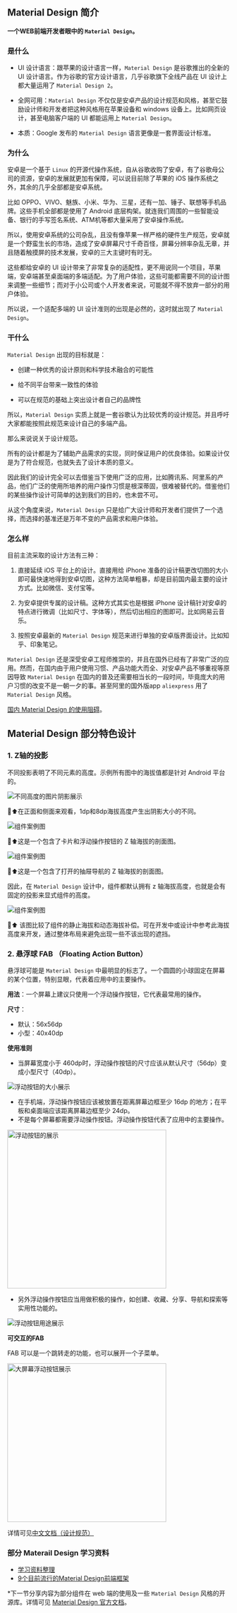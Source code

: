 ## Material Design 简介

**一个WEB前端开发者眼中的 `Material Design`。**

### 是什么

- UI 设计语言：跟苹果的设计语言一样，`Material Design` 是谷歌推出的全新的 UI 设计语言。作为谷歌的官方设计语言，几乎谷歌旗下全线产品在 UI 设计上都大量运用了 `Material Design 2`。

- 全网可用：`Material Design` 不仅仅是安卓产品的设计规范和风格，甚至它鼓励设计师和开发者把这种风格用在苹果设备和 windows 设备上。比如网页设计，甚至电脑客户端的 UI 都能运用上 `Material Design`。

- 本质：Google 发布的 `Material Design` 语言更像是一套界面设计标准。

### 为什么

安卓是一个基于 `Linux` 的开源代操作系统，自从谷歌收购了安卓，有了谷歌母公司的资源，安卓的发展就更加有保障，可以说目前除了苹果的 iOS 操作系统之外，其余的几乎全部都是安卓系统。

比如 OPPO、VIVO、魅族、小米、华为、三星，还有一加、锤子、联想等手机品牌。这些手机全部都是使用了 Android 底层构架。就连我们周围的一些智能设备、银行的手写签名系统、ATM机等都大量采用了安卓操作系统。

所以，使用安卓系统的公司杂乱，且没有像苹果一样严格的硬件生产规范，安卓就是一个野蛮生长的市场，造成了安卓屏幕尺寸千奇百怪，屏幕分辨率杂乱无章，并且随着触摸屏的技术发展，安卓的三大主键时有时无。

这些都给安卓的 UI 设计带来了非常复杂的适配性，更不用说同一个项目，苹果端，安卓端甚至桌面端的多端适配。为了用户体验，这些可能都需要不同的设计图来调整一些细节；而对于小公司或个人开发者来说，可能就不得不放弃一部分的用户体验。

所以说，一个适配多端的 UI 设计准则的出现是必然的，这时就出现了 `Material Design`。

### 干什么

`Material Design` 出现的目标就是：

- 创建一种优秀的设计原则和科学技术融合的可能性

- 给不同平台带来一致性的体验

- 可以在规范的基础上突出设计者自己的品牌性

所以，`Material Design` 实质上就是一套谷歌认为比较优秀的设计规范。并且呼吁大家都能按照此规范来设计自己的多端产品。

那么来说说关于设计规范。

所有的设计都是为了辅助产品需求的实现，同时保证用户的优良体验。如果设计仅是为了符合规范，也就失去了设计本质的意义。

因此我们的设计完全可以去借鉴当下使用广泛的应用，比如腾讯系、阿里系的产品，他们广泛的使用所培养的用户操作习惯是根深蒂固，很难被替代的。借鉴他们的某些操作设计可简单的达到我们的目的，也未尝不可。

从这个角度来说，`Material Design` 只是给广大设计师和开发者们提供了一个选择，而选择的基准还是万年不变的产品需求和用户体验。

### 怎么样

目前主流采取的设计方法有三种：

1. 直接延续 iOS 平台上的设计。直接用给 iPhone 准备的设计稿更改切图的大小即可最快速地得到安卓切图，这种方法简单粗暴，却是目前国内最主要的设计方式。比如微信、支付宝等。

2. 为安卓提供专属的设计稿。这种方式其实也是根据 iPhone 设计稿针对安卓的特点进行微调（比如尺寸、字体等），然后切出相应的图即可。比如网易云音乐。

3. 按照安卓最新的 `Material Design` 规范来进行单独的安卓版界面设计。比如知乎、印象笔记。

`Material Design` 还是深受安卓工程师推崇的，并且在国外已经有了非常广泛的应用。然而，在国内由于用户使用习惯、产品功能大而全、对安卓产品不够重视等原因导致 `Material Design` 在国内的普及还需要相当长的一段时间，毕竟庞大的用户习惯的改变不是一朝一夕的事。甚至阿里的国外版app `aliexpress` 用了 `Material Design` 风格。

[国内 Material Design 的使用阻碍](https://www.zhihu.com/question/37376355)。


## Material Design 部分特色设计

### 1. Z轴的投影

不同投影表明了不同元素的高度。示例所有图中的海拔值都是针对 Android 平台的。

<img src="img/1201.jpg" alt="不同高度的图片阴影展示">

⬆️在正面和侧面来观看，1dp和8dp海拔高度产生出阴影大小的不同。

<img src="img/1202.png" alt="组件案例图">

⬆️这是一个包含了卡片和浮动操作按钮的 Z 轴海拔的剖面图。

<img src="img/1203.png" alt="组件案例图">

⬆️这是一个包含了打开的抽屉导航的 Z 轴海拔的剖面图。

因此，在 `Material Design` 设计中，组件都默认拥有 z 轴海拔高度，也就是会有固定的投影来显式组件的高度。

<img src="img/1204.png" alt="组件案例图">

⬆️ 该图比较了组件的静止海拔和动态海拔补偿。可在开发中或设计中参考此海拔高度来开发，通过整体布局来避免出现一些不该出现的遮挡。

### 2. 悬浮球 FAB （Floating Action Button）

悬浮球可能是 `Material Design` 中最明显的标志了。一个圆圆的小球固定在屏幕的某个位置，特别显眼，代表着应用中的主要操作。

**用法**：一个屏幕上建议只使用一个浮动操作按钮，它代表最常用的操作。

**尺寸**：
- 默认：56x56dp
- 小型：40x40dp

**使用准则**

- 当屏幕宽度小于 460dp时，浮动操作按钮的尺寸应该从默认尺寸（56dp）变成小型尺寸（40dp）。

<img src="img/1208.jpg" alt="浮动按钮的大小展示">

- 在手机端，浮动操作按钮应该被放置在距离屏幕边框至少 16dp 的地方；在平板和桌面端应该距离屏幕边框至少 24dp。
- 不是每个屏幕都需要浮动操作按钮。浮动操作按钮代表了应用中的主要操作。

<img src="img/1205.png" width="360px" alt="浮动按钮的展示">

- 另外浮动操作按钮应当用做积极的操作，如创建、收藏、分享、导航和探索等实用性功能的。

<img src="img/1206.png" alt="浮动按钮用途展示">

**可交互的FAB**

FAB 可以是一个跳转走的功能，也可以展开一个子菜单。

<img src="img/1207.png"  width="360px" alt="大屏幕浮动按钮展示">

详情可见[中文文档（设计规范）](https://md.maxoxo.design)

### 部分 Materail Design 学习资料

- [学习资料整理](https://segmentfault.com/a/1190000008608758)
- [9个目前流行的Material Design前端框架](https://www.uisdc.com/material-design-frameworks-top-9)

*下一节分享内容为部分组件在 web 端的使用及一些 `Material Design` 风格的开源库。详情可见 [Material Design 官方文档](https://www.material.io/develop/web/docs/getting-started/)。